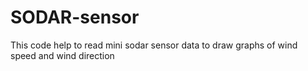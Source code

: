 # SODAR-sensor
This code help to read mini sodar sensor data to draw graphs of wind speed and wind direction
